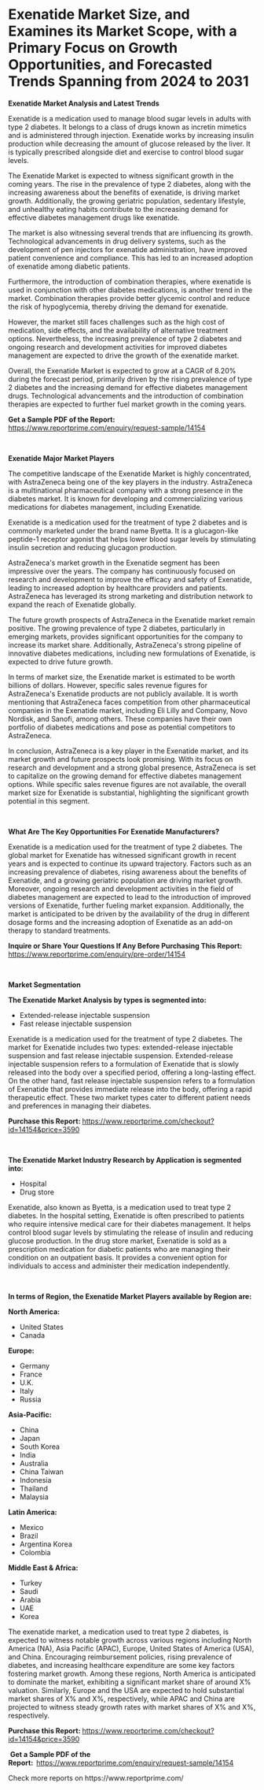 <p><h1>Exenatide Market Size, and Examines its Market Scope, with a Primary Focus on Growth Opportunities, and Forecasted Trends Spanning from 2024 to 2031</h1></p><p><strong>Exenatide Market Analysis and Latest Trends</strong></p>
<p><p>Exenatide is a medication used to manage blood sugar levels in adults with type 2 diabetes. It belongs to a class of drugs known as incretin mimetics and is administered through injection. Exenatide works by increasing insulin production while decreasing the amount of glucose released by the liver. It is typically prescribed alongside diet and exercise to control blood sugar levels.</p><p>The Exenatide Market is expected to witness significant growth in the coming years. The rise in the prevalence of type 2 diabetes, along with the increasing awareness about the benefits of exenatide, is driving market growth. Additionally, the growing geriatric population, sedentary lifestyle, and unhealthy eating habits contribute to the increasing demand for effective diabetes management drugs like exenatide.</p><p>The market is also witnessing several trends that are influencing its growth. Technological advancements in drug delivery systems, such as the development of pen injectors for exenatide administration, have improved patient convenience and compliance. This has led to an increased adoption of exenatide among diabetic patients.</p><p>Furthermore, the introduction of combination therapies, where exenatide is used in conjunction with other diabetes medications, is another trend in the market. Combination therapies provide better glycemic control and reduce the risk of hypoglycemia, thereby driving the demand for exenatide.</p><p>However, the market still faces challenges such as the high cost of medication, side effects, and the availability of alternative treatment options. Nevertheless, the increasing prevalence of type 2 diabetes and ongoing research and development activities for improved diabetes management are expected to drive the growth of the exenatide market.</p><p>Overall, the Exenatide Market is expected to grow at a CAGR of 8.20% during the forecast period, primarily driven by the rising prevalence of type 2 diabetes and the increasing demand for effective diabetes management drugs. Technological advancements and the introduction of combination therapies are expected to further fuel market growth in the coming years.</p></p>
<p><strong>Get a Sample PDF of the Report:&nbsp;</strong> <a href="https://www.reportprime.com/enquiry/request-sample/14154">https://www.reportprime.com/enquiry/request-sample/14154</a></p>
<p>&nbsp;</p>
<p><strong>Exenatide Major Market Players</strong></p>
<p><p>The competitive landscape of the Exenatide Market is highly concentrated, with AstraZeneca being one of the key players in the industry. AstraZeneca is a multinational pharmaceutical company with a strong presence in the diabetes market. It is known for developing and commercializing various medications for diabetes management, including Exenatide.</p><p>Exenatide is a medication used for the treatment of type 2 diabetes and is commonly marketed under the brand name Byetta. It is a glucagon-like peptide-1 receptor agonist that helps lower blood sugar levels by stimulating insulin secretion and reducing glucagon production.</p><p>AstraZeneca's market growth in the Exenatide segment has been impressive over the years. The company has continuously focused on research and development to improve the efficacy and safety of Exenatide, leading to increased adoption by healthcare providers and patients. AstraZeneca has leveraged its strong marketing and distribution network to expand the reach of Exenatide globally.</p><p>The future growth prospects of AstraZeneca in the Exenatide market remain positive. The growing prevalence of type 2 diabetes, particularly in emerging markets, provides significant opportunities for the company to increase its market share. Additionally, AstraZeneca's strong pipeline of innovative diabetes medications, including new formulations of Exenatide, is expected to drive future growth.</p><p>In terms of market size, the Exenatide market is estimated to be worth billions of dollars. However, specific sales revenue figures for AstraZeneca's Exenatide products are not publicly available. It is worth mentioning that AstraZeneca faces competition from other pharmaceutical companies in the Exenatide market, including Eli Lilly and Company, Novo Nordisk, and Sanofi, among others. These companies have their own portfolio of diabetes medications and pose as potential competitors to AstraZeneca.</p><p>In conclusion, AstraZeneca is a key player in the Exenatide market, and its market growth and future prospects look promising. With its focus on research and development and a strong global presence, AstraZeneca is set to capitalize on the growing demand for effective diabetes management options. While specific sales revenue figures are not available, the overall market size for Exenatide is substantial, highlighting the significant growth potential in this segment.</p></p>
<p>&nbsp;</p>
<p><strong>What Are The Key Opportunities For Exenatide Manufacturers?</strong></p>
<p><p>Exenatide is a medication used for the treatment of type 2 diabetes. The global market for Exenatide has witnessed significant growth in recent years and is expected to continue its upward trajectory. Factors such as an increasing prevalence of diabetes, rising awareness about the benefits of Exenatide, and a growing geriatric population are driving market growth. Moreover, ongoing research and development activities in the field of diabetes management are expected to lead to the introduction of improved versions of Exenatide, further fueling market expansion. Additionally, the market is anticipated to be driven by the availability of the drug in different dosage forms and the increasing adoption of Exenatide as an add-on therapy to standard treatments.</p></p>
<p><strong>Inquire or Share Your Questions If Any Before Purchasing This Report:</strong> <a href="https://www.reportprime.com/enquiry/pre-order/14154">https://www.reportprime.com/enquiry/pre-order/14154</a></p>
<p>&nbsp;</p>
<p><strong>Market Segmentation</strong></p>
<p><strong>The Exenatide Market Analysis by types is segmented into:</strong></p>
<p><ul><li>Extended-release injectable suspension</li><li>Fast release injectable suspension</li></ul></p>
<p><p>Exenatide is a medication used for the treatment of type 2 diabetes. The market for Exenatide includes two types: extended-release injectable suspension and fast release injectable suspension. Extended-release injectable suspension refers to a formulation of Exenatide that is slowly released into the body over a specified period, offering a long-lasting effect. On the other hand, fast release injectable suspension refers to a formulation of Exenatide that provides immediate release into the body, offering a rapid therapeutic effect. These two market types cater to different patient needs and preferences in managing their diabetes.</p></p>
<p><strong>Purchase this Report:&nbsp;</strong><a href="https://www.reportprime.com/checkout?id=14154&price=3590">https://www.reportprime.com/checkout?id=14154&price=3590</a></p>
<p>&nbsp;</p>
<p><strong>The Exenatide Market Industry Research by Application is segmented into:</strong></p>
<p><ul><li>Hospital</li><li>Drug store</li></ul></p>
<p><p>Exenatide, also known as Byetta, is a medication used to treat type 2 diabetes. In the hospital setting, Exenatide is often prescribed to patients who require intensive medical care for their diabetes management. It helps control blood sugar levels by stimulating the release of insulin and reducing glucose production. In the drug store market, Exenatide is sold as a prescription medication for diabetic patients who are managing their condition on an outpatient basis. It provides a convenient option for individuals to access and administer their medication independently.</p></p>
<p>&nbsp;</p>
<p><strong>In terms of Region, the Exenatide Market Players available by Region are:</strong></p>
<p>
    <p> <strong> North America: </strong>
        <ul>
            <li>United States</li>
            <li>Canada</li>
        </ul>
        </p> 
    <p> <strong> Europe: </strong>
        <ul>
            <li>Germany</li>
            <li>France</li>
            <li>U.K.</li>
            <li>Italy</li>
            <li>Russia</li>
        </ul>
        </p> 
    <p> <strong> Asia-Pacific: </strong>
        <ul>
            <li>China</li>
            <li>Japan</li>
            <li>South Korea</li>
            <li>India</li>
            <li>Australia</li>
            <li>China Taiwan</li>
            <li>Indonesia</li>
            <li>Thailand</li>
            <li>Malaysia</li>
        </ul>
        </p> 
    <p> <strong> Latin America: </strong>
        <ul>
            <li>Mexico</li>
            <li>Brazil</li>
            <li>Argentina Korea</li>
            <li>Colombia</li>
        </ul>
        </p> 
    <p> <strong> Middle East & Africa: </strong>
        <ul>
            <li>Turkey</li>
            <li>Saudi</li>
            <li>Arabia</li>
            <li>UAE</li>
            <li>Korea</li>
        </ul>
    </p>
    </p>
<p><p>The exenatide market, a medication used to treat type 2 diabetes, is expected to witness notable growth across various regions including North America (NA), Asia Pacific (APAC), Europe, United States of America (USA), and China. Encouraging reimbursement policies, rising prevalence of diabetes, and increasing healthcare expenditure are some key factors fostering market growth. Among these regions, North America is anticipated to dominate the market, exhibiting a significant market share of around X% valuation. Similarly, Europe and the USA are expected to hold substantial market shares of X% and X%, respectively, while APAC and China are projected to witness steady growth rates with market shares of X% and X%, respectively.</p></p>
<p><strong>Purchase this Report: </strong><a href="https://www.reportprime.com/checkout?id=14154&price=3590">https://www.reportprime.com/checkout?id=14154&price=3590</a></p>
<p>&nbsp;<strong>Get a Sample PDF of the Report:&nbsp;&nbsp;</strong><a href="https://www.reportprime.com/enquiry/request-sample/14154">https://www.reportprime.com/enquiry/request-sample/14154</a></p>
<p><strong></strong></p>
<p>Check more reports on https://www.reportprime.com/</p>